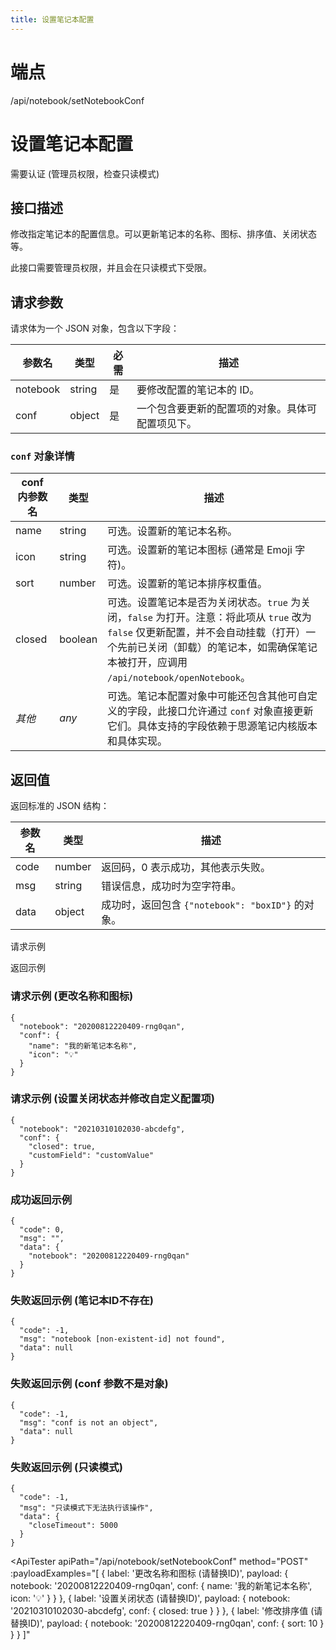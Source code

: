```yaml
---
title: 设置笔记本配置
---
```

# 端点

/api/notebook/setNotebookConf

# 设置笔记本配置

需要认证 (管理员权限，检查只读模式)

## 接口描述

修改指定笔记本的配置信息。可以更新笔记本的名称、图标、排序值、关闭状态等。

此接口需要管理员权限，并且会在只读模式下受限。

## 请求参数

请求体为一个 JSON 对象，包含以下字段：

| 参数名 | 类型 | 必需 | 描述 |
| --- | --- | --- | --- |
| notebook | string | 是 | 要修改配置的笔记本的 ID。 |
| conf | object | 是 | 一个包含要更新的配置项的对象。具体可配置项见下。 |

### `conf` 对象详情

| conf 内参数名 | 类型 | 描述 |
| --- | --- | --- |
| name | string | 可选。设置新的笔记本名称。 |
| icon | string | 可选。设置新的笔记本图标 (通常是 Emoji 字符)。 |
| sort | number | 可选。设置新的笔记本排序权重值。 |
| closed | boolean | 可选。设置笔记本是否为关闭状态。`true` 为关闭，`false` 为打开。注意：将此项从 `true` 改为 `false` 仅更新配置，并不会自动挂载（打开）一个先前已关闭（卸载）的笔记本，如需确保笔记本被打开，应调用 `/api/notebook/openNotebook`。 |
| _其他_ | _any_ | 可选。笔记本配置对象中可能还包含其他可自定义的字段，此接口允许通过 `conf` 对象直接更新它们。具体支持的字段依赖于思源笔记内核版本和具体实现。 |

## 返回值

返回标准的 JSON 结构：

| 参数名 | 类型 | 描述 |
| --- | --- | --- |
| code | number | 返回码，0 表示成功，其他表示失败。 |
| msg | string | 错误信息，成功时为空字符串。 |
| data | object | 成功时，返回包含 `{"notebook": "boxID"}` 的对象。 |

请求示例

返回示例

### 请求示例 (更改名称和图标)

```
{
  "notebook": "20200812220409-rng0qan",
  "conf": {
    "name": "我的新笔记本名称",
    "icon": "💡"
  }
}
```

### 请求示例 (设置关闭状态并修改自定义配置项)

```
{
  "notebook": "20210310102030-abcdefg",
  "conf": {
    "closed": true,
    "customField": "customValue" 
  }
}
```

### 成功返回示例

```
{
  "code": 0,
  "msg": "",
  "data": {
    "notebook": "20200812220409-rng0qan"
  }
}
```

### 失败返回示例 (笔记本ID不存在)

```
{
  "code": -1,
  "msg": "notebook [non-existent-id] not found",
  "data": null
}
```

### 失败返回示例 (conf 参数不是对象)

```
{
  "code": -1,
  "msg": "conf is not an object",
  "data": null
}
```

### 失败返回示例 (只读模式)

```
{
  "code": -1,
  "msg": "只读模式下无法执行该操作",
  "data": {
    "closeTimeout": 5000
  }
}
```

<ApiTester 
    apiPath="/api/notebook/setNotebookConf"
    method="POST"
    :payloadExamples="[
        {
            label: '更改名称和图标 (请替换ID)',
            payload: { 
                notebook: '20200812220409-rng0qan', 
                conf: { 
                    name: '我的新笔记本名称', 
                    icon: '💡' 
                }
            }
        },
        {
            label: '设置关闭状态 (请替换ID)',
            payload: { 
                notebook: '20210310102030-abcdefg', 
                conf: { 
                    closed: true 
                }
            }
        },
        {
            label: '修改排序值 (请替换ID)',
            payload: { 
                notebook: '20200812220409-rng0qan', 
                conf: { 
                    sort: 10 
                }
            }
        }
    ]"
>
<template v-slot:warning>
<div style="color: orange; border: 1px solid orange; padding: 10px; margin-top: 10px;">
    <strong>注意:</strong> 此操作需要提供一个实际存在的笔记本 ID。`conf` 对象中的具体可配置项可能随思源版本变化。在只读模式下此操作可能会失败。
</div>
</template>
</ApiTester>

